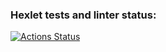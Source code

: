 ### Hexlet tests and linter status:
[![Actions Status](https://github.com/evgeny-alex/java-project-lvl1/workflows/hexlet-check/badge.svg)](https://github.com/evgeny-alex/java-project-lvl1/actions)